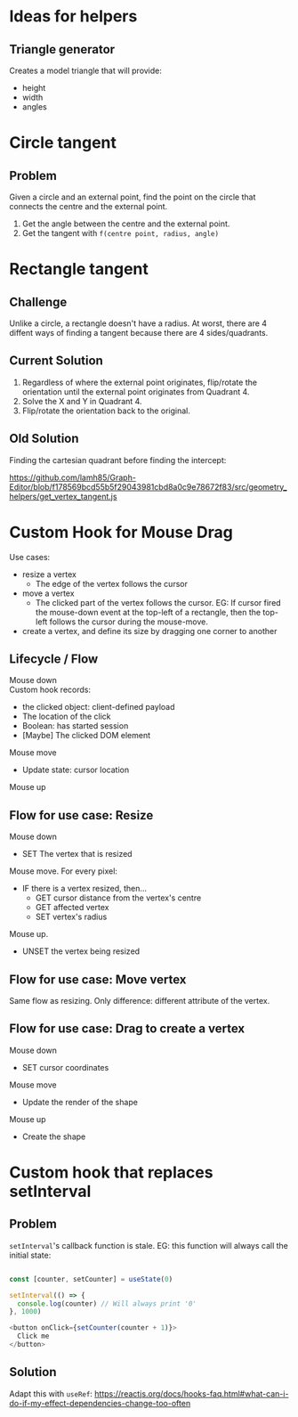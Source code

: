 # Ideas for helpers

## Triangle generator

Creates a model triangle that will provide:
* height
* width
* angles

# Circle tangent

## Problem

Given a circle and an external point,
find the point on the circle that connects the centre and the external point.

1. Get the angle between the centre and the external point.
2. Get the tangent with `f(centre point, radius, angle)`

# Rectangle tangent

## Challenge

Unlike a circle, a rectangle doesn't have a radius. At worst, there are 4 diffent ways of finding a tangent because there are 4 sides/quadrants.

## Current Solution

1. Regardless of where the external point originates, flip/rotate the orientation until the external point originates from Quadrant 4.
2. Solve the X and Y in Quadrant 4.
3. Flip/rotate the orientation back to the original.

## Old Solution

Finding the cartesian quadrant before finding the intercept:

https://github.com/lamh85/Graph-Editor/blob/f178569bcd55b5f29043981cbd8a0c9e78672f83/src/geometry_helpers/get_vertex_tangent.js

# Custom Hook for Mouse Drag

Use cases:
* resize a vertex
  * The edge of the vertex follows the cursor
* move a vertex
  * The clicked part of the vertex follows the cursor. EG: If cursor fired the mouse-down event at the top-left of a rectangle, then the top-left follows the cursor during the mouse-move.
* create a vertex, and define its size by dragging one corner to another

## Lifecycle / Flow

Mouse down
<br/>Custom hook records:
* the clicked object: client-defined payload
* The location of the click
* Boolean: has started session
* [Maybe] The clicked DOM element

Mouse move
* Update state: cursor location

Mouse up

## Flow for use case: Resize

Mouse down
* SET The vertex that is resized

Mouse move. For every pixel:
* IF there is a vertex resized, then...
  * GET cursor distance from the vertex's centre
  * GET affected vertex
  * SET vertex's radius

Mouse up.
* UNSET the vertex being resized

## Flow for use case: Move vertex
Same flow as resizing. Only difference: different attribute of the vertex.

## Flow for use case: Drag to create a vertex
Mouse down
* SET cursor coordinates

Mouse move
* Update the render of the shape

Mouse up
* Create the shape

# Custom hook that replaces setInterval

## Problem

`setInterval`'s callback function is stale. EG: this function will always call the initial state:
```javascript

const [counter, setCounter] = useState(0)

setInterval(() => {
  console.log(counter) // Will always print '0'
}, 1000)

<button onClick={setCounter(counter + 1)}>
  Click me
</button>
```

## Solution

Adapt this with `useRef`: https://reactjs.org/docs/hooks-faq.html#what-can-i-do-if-my-effect-dependencies-change-too-often